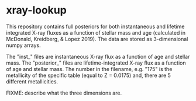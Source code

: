 # xray-lookup
This repository contains full posteriors for both instantaneous and lifetime integrated X-ray fluxes as a function of stellar mass and age (calculated in McDonald, Kreidberg, & Lopez 2019). The data are stored as 3-dimensional numpy arrays. 

The "inst_" files are instantaneous X-ray flux as a function of age and stellar mass. The "posterior_" files are lifetime-integrated X-ray flux as a function of age and stellar mass. The number in the filename, e.g. "175" is the metallicity of the specific table (equal to Z = 0.0175) and, there are 5 different metallicities. 

FIXME: describe what the three dimensions are.
